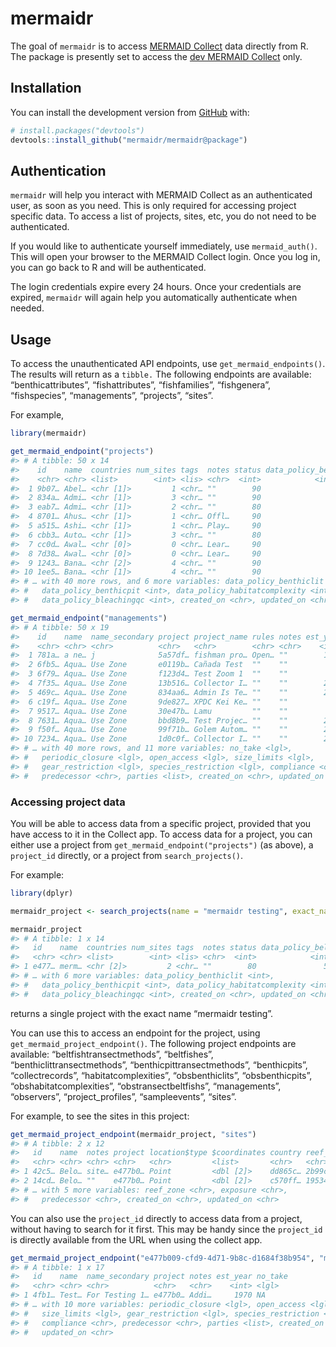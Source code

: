 
<!-- README.md is generated from README.Rmd. Please edit that file -->

# mermaidr

<!-- badges: start -->

<!-- badges: end -->

The goal of `mermaidr` is to access [MERMAID
Collect](https://collect.datamermaid.org/) data directly from R. The
package is presently set to access the [dev MERMAID
Collect](https://dev-collect.datamermaid.org/) only.

## Installation

You can install the development version from
[GitHub](https://github.com/) with:

``` r
# install.packages("devtools")
devtools::install_github("mermaidr/mermaidr@package")
```

## Authentication

`mermaidr` will help you interact with MERMAID Collect as an
authenticated user, as soon as you need. This is only required for
accessing project specific data. To access a list of projects, sites,
etc, you do not need to be authenticated.

If you would like to authenticate yourself immediately, use
`mermaid_auth()`. This will open your browser to the MERMAID Collect
login. Once you log in, you can go back to R and will be authenticated.

The login credentials expire every 24 hours. Once your credentials are
expired, `mermaidr` will again help you automatically authenticate when
needed.

## Usage

To access the unauthenticated API endpoints, use
`get_mermaid_endpoints()`. The results will return as a `tibble.` The
following endpoints are available: “benthicattributes”,
“fishattributes”, “fishfamilies”, “fishgenera”, “fishspecies”,
“managements”, “projects”, “sites”.

For example,

``` r
library(mermaidr)

get_mermaid_endpoint("projects")
#> # A tibble: 50 x 14
#>    id    name  countries num_sites tags  notes status data_policy_bel…
#>    <chr> <chr> <list>        <int> <lis> <chr>  <int>            <int>
#>  1 9b07… Abel… <chr [1]>         1 <chr… ""        90               50
#>  2 834a… Admi… <chr [1]>         3 <chr… ""        90               50
#>  3 eab7… Admi… <chr [1]>         2 <chr… ""        80               50
#>  4 8701… Ahus… <chr [1]>         1 <chr… Offl…     90               50
#>  5 a515… Ashi… <chr [1]>         1 <chr… Play…     90               50
#>  6 cbb3… Auto… <chr [1]>         3 <chr… ""        80               50
#>  7 cc0d… Awal… <chr [0]>         0 <chr… Lear…     90               50
#>  8 7d38… Awal… <chr [0]>         0 <chr… Lear…     90               50
#>  9 1243… Bana… <chr [2]>         4 <chr… ""        90               50
#> 10 1ee5… Bana… <chr [1]>         4 <chr… ""        90               50
#> # … with 40 more rows, and 6 more variables: data_policy_benthiclit <int>,
#> #   data_policy_benthicpit <int>, data_policy_habitatcomplexity <int>,
#> #   data_policy_bleachingqc <int>, created_on <chr>, updated_on <chr>
```

``` r
get_mermaid_endpoint("managements")
#> # A tibble: 50 x 19
#>    id    name  name_secondary project project_name rules notes est_year
#>    <chr> <chr> <chr>          <chr>   <chr>        <chr> <chr>    <int>
#>  1 781a… a ne… j              5a57df… fishman pro… Open… ""        1990
#>  2 6fb5… Aqua… Use Zone       e0119b… Cañada Test  ""    ""          NA
#>  3 6f79… Aqua… Use Zone       f123d4… Test Zoom 1  ""    ""          NA
#>  4 7f35… Aqua… Use Zone       13b516… Collector I… ""    ""        2017
#>  5 469c… Aqua… Use Zone       834aa6… Admin Is Te… ""    ""        2017
#>  6 c19f… Aqua… Use Zone       9de827… XPDC Kei Ke… ""    ""          NA
#>  7 9517… Aqua… Use Zone       30e47b… Lamu         ""    ""          NA
#>  8 7631… Aqua… Use Zone       bbd8b9… Test Projec… ""    ""        2017
#>  9 f50f… Aqua… Use Zone       99f71b… Golem Autom… ""    ""        2017
#> 10 7234… Aqua… Use Zone       1d0c0f… Collector I… ""    ""        2017
#> # … with 40 more rows, and 11 more variables: no_take <lgl>,
#> #   periodic_closure <lgl>, open_access <lgl>, size_limits <lgl>,
#> #   gear_restriction <lgl>, species_restriction <lgl>, compliance <chr>,
#> #   predecessor <chr>, parties <list>, created_on <chr>, updated_on <chr>
```

### Accessing project data

You will be able to access data from a specific project, provided that
you have access to it in the Collect app. To access data for a project,
you can either use a project from `get_mermaid_endpoint("projects")` (as
above), a `project_id` directly, or a project from `search_projects()`.

For example:

``` r
library(dplyr)

mermaidr_project <- search_projects(name = "mermaidr testing", exact_name = TRUE)

mermaidr_project
#> # A tibble: 1 x 14
#>   id    name  countries num_sites tags  notes status data_policy_bel…
#>   <chr> <chr> <list>        <int> <lis> <chr>  <int>            <int>
#> 1 e477… merm… <chr [2]>         2 <chr… ""        80               50
#> # … with 6 more variables: data_policy_benthiclit <int>,
#> #   data_policy_benthicpit <int>, data_policy_habitatcomplexity <int>,
#> #   data_policy_bleachingqc <int>, created_on <chr>, updated_on <chr>
```

returns a single project with the exact name “mermaidr testing”.

You can use this to access an endpoint for the project, using
`get_mermaid_project_endpoint()`. The following project endpoints are
available: “beltfishtransectmethods”, “beltfishes”,
“benthiclittransectmethods”, “benthicpittransectmethods”,
“benthicpits”, “collectrecords”, “habitatcomplexities”,
“obsbenthiclits”, “obsbenthicpits”, “obshabitatcomplexities”,
“obstransectbeltfishs”, “managements”, “observers”,
“project\_profiles”, “sampleevents”, “sites”.

For example, to see the sites in this project:

``` r
get_mermaid_project_endpoint(mermaidr_project, "sites")
#> # A tibble: 2 x 12
#>   id    name  notes project location$type $coordinates country reef_type
#>   <chr> <chr> <chr> <chr>   <chr>         <list>       <chr>   <chr>    
#> 1 42c5… Belo… site… e477b0… Point         <dbl [2]>    dd865c… 2b99cdf4…
#> 2 14cd… Belo… ""    e477b0… Point         <dbl [2]>    c570ff… 19534716…
#> # … with 5 more variables: reef_zone <chr>, exposure <chr>,
#> #   predecessor <chr>, created_on <chr>, updated_on <chr>
```

You can also use the `project_id` directly to access data from a
project, without having to search for it first. This may be handy since
the `project_id` is directly available from the URL when using the
collect
app.

``` r
get_mermaid_project_endpoint("e477b009-cfd9-4d71-9b8c-d1684f38b954", "managements")
#> # A tibble: 1 x 17
#>   id    name  name_secondary project notes est_year no_take
#>   <chr> <chr> <chr>          <chr>   <chr>    <int> <lgl>  
#> 1 4fb1… Test… For Testing 1… e477b0… Addi…     1970 NA     
#> # … with 10 more variables: periodic_closure <lgl>, open_access <lgl>,
#> #   size_limits <lgl>, gear_restriction <lgl>, species_restriction <lgl>,
#> #   compliance <chr>, predecessor <chr>, parties <list>, created_on <chr>,
#> #   updated_on <chr>
```
